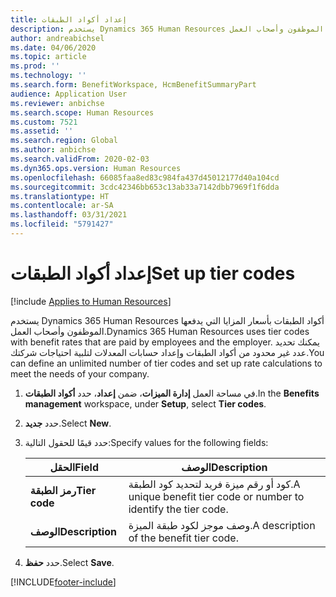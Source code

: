 ```yaml
---
title: إعداد أكواد الطبقات
description: يستخدم Dynamics 365 Human Resources أكواد الطبقات بأسعار المزايا التي يدفعها الموظفون وأصحاب العمل.
author: andreabichsel
ms.date: 04/06/2020
ms.topic: article
ms.prod: ''
ms.technology: ''
ms.search.form: BenefitWorkspace, HcmBenefitSummaryPart
audience: Application User
ms.reviewer: anbichse
ms.search.scope: Human Resources
ms.custom: 7521
ms.assetid: ''
ms.search.region: Global
ms.author: anbichse
ms.search.validFrom: 2020-02-03
ms.dyn365.ops.version: Human Resources
ms.openlocfilehash: 66085faa8ed83c984fa437d45012177d40a104cd
ms.sourcegitcommit: 3cdc42346bb653c13ab33a7142dbb7969f1f6dda
ms.translationtype: HT
ms.contentlocale: ar-SA
ms.lasthandoff: 03/31/2021
ms.locfileid: "5791427"
---
```

# <a name="set-up-tier-codes"></a><span data-ttu-id="89d26-103">إعداد أكواد الطبقات</span><span class="sxs-lookup"><span data-stu-id="89d26-103">Set up tier codes</span></span>

[!include [Applies to Human Resources](../includes/applies-to-hr.md)]

<span data-ttu-id="89d26-104">يستخدم Dynamics 365 Human Resources أكواد الطبقات بأسعار المزايا التي يدفعها الموظفون وأصحاب العمل.</span><span class="sxs-lookup"><span data-stu-id="89d26-104">Dynamics 365 Human Resources uses tier codes with benefit rates that are paid by employees and the employer.</span></span> <span data-ttu-id="89d26-105">يمكنك تحديد عدد غير محدود من أكواد الطبقات وإعداد حسابات المعدلات لتلبية احتياجات شركتك.</span><span class="sxs-lookup"><span data-stu-id="89d26-105">You can define an unlimited number of tier codes and set up rate calculations to meet the needs of your company.</span></span>

1. <span data-ttu-id="89d26-106">في مساحة العمل **إدارة الميزات**، ضمن **إعداد**، حدد **أكواد الطبقات**.</span><span class="sxs-lookup"><span data-stu-id="89d26-106">In the **Benefits management** workspace, under **Setup**, select **Tier codes**.</span></span>

2. <span data-ttu-id="89d26-107">حدد **جديد**.</span><span class="sxs-lookup"><span data-stu-id="89d26-107">Select **New**.</span></span>

3. <span data-ttu-id="89d26-108">حدد قيمًا للحقول التالية:</span><span class="sxs-lookup"><span data-stu-id="89d26-108">Specify values for the following fields:</span></span>

   | <span data-ttu-id="89d26-109">الحقل</span><span class="sxs-lookup"><span data-stu-id="89d26-109">Field</span></span> | <span data-ttu-id="89d26-110">‏‏الوصف</span><span class="sxs-lookup"><span data-stu-id="89d26-110">Description</span></span> |
   | --- | --- |
   | <span data-ttu-id="89d26-111">**رمز الطبقة**</span><span class="sxs-lookup"><span data-stu-id="89d26-111">**Tier code**</span></span> | <span data-ttu-id="89d26-112">كود أو رقم ميزة فريد لتحديد كود الطبقة.</span><span class="sxs-lookup"><span data-stu-id="89d26-112">A unique benefit tier code or number to identify the tier code.</span></span> |
   | <span data-ttu-id="89d26-113">**‏‏الوصف**</span><span class="sxs-lookup"><span data-stu-id="89d26-113">**Description**</span></span> | <span data-ttu-id="89d26-114">وصف موجز لكود طبقة الميزة.</span><span class="sxs-lookup"><span data-stu-id="89d26-114">A description of the benefit tier code.</span></span> |

4. <span data-ttu-id="89d26-115">حدد **حفظ**.</span><span class="sxs-lookup"><span data-stu-id="89d26-115">Select **Save**.</span></span> 


[!INCLUDE[footer-include](../includes/footer-banner.md)]